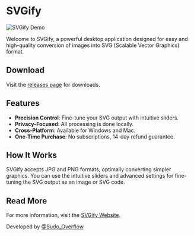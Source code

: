 # SVGify

![SVGify Demo](https://raw.githubusercontent.com/SVGify/SVGify.github.io/main/public/video/SVGifyPromo.gif)

Welcome to SVGify, a powerful desktop application designed for easy and high-quality conversion of images into SVG (Scalable Vector Graphics) format.

## Download

Visit the [releases page](https://github.com/SVGify/SVGify.github.io/releases/) for downloads.

## Features

- **Precision Control**: Fine-tune your SVG output with intuitive sliders.
- **Privacy-Focused**: All processing is done locally.
- **Cross-Platform**: Available for Windows and Mac.
- **One-Time Purchase**: No subscriptions, 14-day refund guarantee.

## How It Works

SVGify accepts JPG and PNG formats, optimally converting simpler graphics. You can use the intuitive sliders and advanced settings for fine-tuning the SVG output as an image or SVG code.

## Read More

For more information, visit the [SVGify Website](https://svgify.github.io/).

Developed by [@Sudo_Overflow](http://x.com/sudo_overflow)
